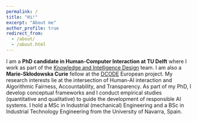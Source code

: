 ```yaml
---
permalink: /
title: "Hi!"
excerpt: "About me"
author_profile: true
redirect_from: 
  - /about/
  - /about.html
---
```


I am a **PhD candidate in Human-Computer Interaction at TU Delft** where I work as part of the [Knowledge and Intelligence Design](https://www.tudelft.nl/io/over-io/afdelingen/sustainable-design-engineering/kind) team. I am also a **Marie-Skłodowska Curie** fellow at the [DCODE](https://dcode-network.eu/) European project. My research interests lie at the intersection of Human-AI interaction and Algorithmic Fairness, Accountability, and Transparency. As part of my PhD, I develop conceptual frameworks and I conduct empirical studies (quantitative and qualitative) to guide the development of responsible AI systems. I hold a MSc in Industrial (mechanical) Engineering and a BSc in Industrial Technology Engineering from the University of Navarra, Spain.

